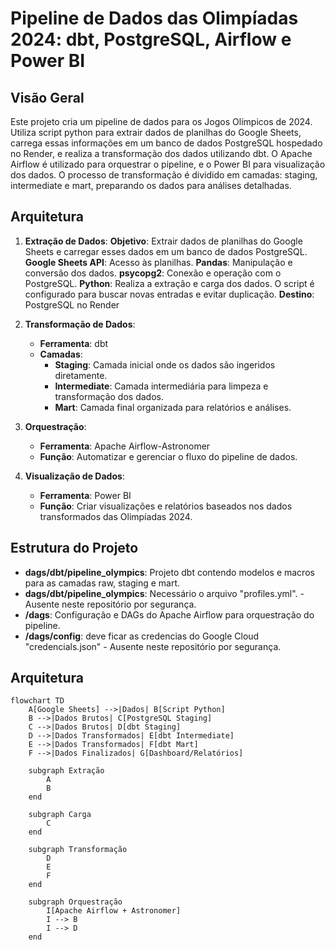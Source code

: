# Pipeline de Dados das Olimpíadas 2024: dbt, PostgreSQL, Airflow e Power BI

## Visão Geral

Este projeto cria um pipeline de dados para os Jogos Olímpicos de 2024. Utiliza script python para extrair dados de planilhas do Google Sheets, carrega essas informações em um banco de dados PostgreSQL hospedado no Render, e realiza a transformação dos dados utilizando dbt. O Apache Airflow é utilizado para orquestrar o pipeline, e o Power BI para visualização dos dados. O processo de transformação é dividido em camadas: staging, intermediate e mart, preparando os dados para análises detalhadas.

## Arquitetura

1. **Extração de Dados**:
**Objetivo**: Extrair dados de planilhas do Google Sheets e carregar esses dados em um banco de dados PostgreSQL.
**Google Sheets API**: Acesso às planilhas.
**Pandas**: Manipulação e conversão dos dados.
**psycopg2**: Conexão e operação com o PostgreSQL.
**Python**: Realiza a extração e carga dos dados. O script é configurado para buscar novas entradas e evitar duplicação.
**Destino**: PostgreSQL no Render

2. **Transformação de Dados**:
   - **Ferramenta**: dbt
   - **Camadas**:
     - **Staging**: Camada inicial onde os dados são ingeridos diretamente.
     - **Intermediate**: Camada intermediária para limpeza e transformação dos dados.
     - **Mart**: Camada final organizada para relatórios e análises.

3. **Orquestração**:
   - **Ferramenta**: Apache Airflow-Astronomer
   - **Função**: Automatizar e gerenciar o fluxo do pipeline de dados.

4. **Visualização de Dados**:
   - **Ferramenta**: Power BI
   - **Função**: Criar visualizações e relatórios baseados nos dados transformados das Olimpíadas 2024.

## Estrutura do Projeto

- **dags/dbt/pipeline_olympics**: Projeto dbt contendo modelos e macros para as camadas raw, staging e mart.
- **dags/dbt/pipeline_olympics**: Necessário o arquivo "profiles.yml". - Ausente neste repositório por segurança.
- **/dags**: Configuração e DAGs do Apache Airflow para orquestração do pipeline.
- **/dags/config**: deve ficar as credencias do Google Cloud "credencials.json" - Ausente neste repositório por segurança.

## Arquitetura

```mermaid
flowchart TD
    A[Google Sheets] -->|Dados| B[Script Python]
    B -->|Dados Brutos| C[PostgreSQL Staging]
    C -->|Dados Brutos| D[dbt Staging]
    D -->|Dados Transformados| E[dbt Intermediate]
    E -->|Dados Transformados| F[dbt Mart]
    F -->|Dados Finalizados| G[Dashboard/Relatórios]

    subgraph Extração
        A
        B
    end

    subgraph Carga
        C
    end

    subgraph Transformação
        D
        E
        F
    end

    subgraph Orquestração
        I[Apache Airflow + Astronomer]
        I --> B
        I --> D
    end

```

